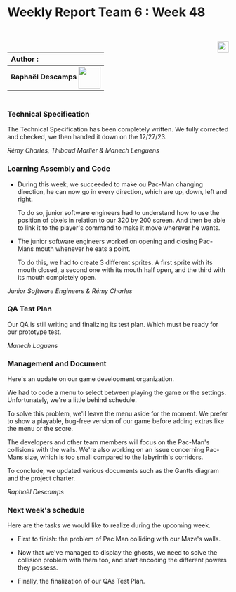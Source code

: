 # Weekly Report Team 6 : Week 48 

<br>

[<img src="https://www.presse-citron.net/app/uploads/2020/06/linkedin-logo.jpg"  width="25px" align=right>](https://www.linkedin.com/in/rapha%C3%ABl-descamps-201112293)


| Author :        |
| :-------------- |
| **Raphaël Descamps** <img src="https://ca.slack-edge.com/T019N8PRR7W-U05TNB290FJ-abc72bbf0d47-512" width="50px" align=center> 


### <br> Technical Specification 

The Technical Specification has been completely written. We fully corrected and checked, we then handed it down on the 12/27/23.

*Rémy Charles, Thibaud Marlier & Manech Lenguens*

### Learning Assembly and Code 

* During this week, we succeeded to make ou Pac-Man changing direction, he can now go in every direction, which are up, down, left and right. 

  To do so, junior software engineers had to understand how to use the position of pixels in relation to our 320 by 200 screen. And then be able to link it to the player's command to make it move wherever he wants. 

* The junior software engineers worked on opening and closing Pac-Mans mouth whenever he eats a point. 

  To do this, we had to create 3 different sprites. A first sprite with its mouth closed, a second one with its mouth half open, and the third with its mouth completely open.

*Junior Software Engineers & Rémy Charles* 

### QA Test Plan

Our QA is still writing and finalizing its test plan. Which must be ready for our prototype test. 

*Manech Laguens* 

### Management and Document 

Here's an update on our game development organization. 

We had to code a menu to select between playing the game or the settings. Unfortunately, we're a little behind schedule. 

To solve this problem, we'll leave the menu aside for the moment. We prefer to show a playable, bug-free version of our game before adding extras like the menu or the score. 

The developers and other team members will focus on the Pac-Man's collisions with the walls. We're also working on an issue concerning Pac-Mans size, which is too small compared to the labyrinth's corridors.  

To conclude, we updated various documents such as the Gantts diagram and the project charter.

*Raphaël Descamps* 

### Next week's schedule 

Here are the tasks we would like to realize during the upcoming week.

* First to finish: the problem of Pac Man colliding with our Maze's walls. 

* Now that we've managed to display the ghosts, we need to solve the collision problem with them too, and start encoding the different powers they possess. 

* Finally, the finalization of our QAs Test Plan.
